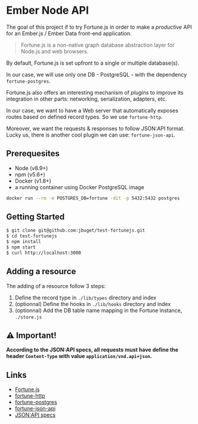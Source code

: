 # Ember Node API

The goal of this project if to try Fortune.js in order to make a _productive_ API for an Ember.js / Ember Data front-end application.

> Fortune.js is a non-native graph database abstraction layer for Node.js and web browsers. 

By default, Fortune.js is set upfront to a single or multiple database(s).

In our case, we will use only one DB - PostgreSQL - with the dependency `fortune-postgres`.

Fortune.js also offers an interesting mechanism of _plugins_ to improve its integration in other parts: networking, serialization, adapters, etc.

In our case, we want to have a Web server that automatically exposes routes based on defined record types. So we use `fortune-http`.

Moreover, we want the requests & responses to follow JSON:API format. Lucky us, there is another cool plugin we can use: `fortune-json-api`.


## Prerequesites

* Node (v8.9+)
* npm (v5.6+)
* Docker (v1.8+)  
* a running container using Docker PostgreSQL image
 
```bash
docker run --rm -e POSTGRES_DB=fortune -dit -p 5432:5432 postgres
```
 
## Getting Started

```bash
$ git clone git@github.com:jbuget/test-fortunejs.git
$ cd test-fortunejs
$ npm install
$ npm start
$ curl http://localhost:3000
```

## Adding a resource

The adding of a resource follow 3 steps:

1. Define the record type in `./lib/types` directory and index 
2. (optionnal) Define the hooks in `./lib/hooks` directory and index
3. (optionnal) Add the DB table name mapping in the Fortune instance, `./store.js` 

## ⚠ Important!

**According to the JSON:API specs, all requests must have define the header `Content-Type` with value `application/vnd.api+json`.** 

## Links

* [Fortune.js](http://fortune.js.org)
* [fortune-http](https://github.com/fortunejs/fortune-http)
* [fortune-postgres](https://github.com/fortunejs/fortune-postgres)
* [fortune-json-api](https://github.com/fortunejs/fortune-json-api)
* [JSON:API specs](https://jsonapi.org/)